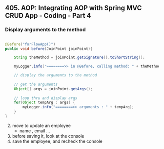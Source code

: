 ## 405. AOP: Integrating AOP with Spring MVC CRUD App - Coding - Part 4

### Display arguments to the method 

```java

@Before("forFlowApp()")
public void before(JoinPoint joinPoint){

    String theMethod = joinPoint.getSignature().toShortString();

    myLogger.info("========>> in @Before, calling method: " + theMethod);

    // display the arguments to the method 
    
    // get the arguments 
    Object[] args = joinPoint.getArgs(); 
    
    // loop thru and display args 
    for(Object tempArg : args) {
        myLogger.info("========>> arguments : " + tempArg); 
    }
}
```
2. move to update an employee
   * name , email ... 
3. before saving it, look at the console 
4. save the employee, and recheck the console 